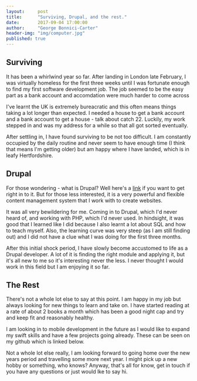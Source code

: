 ```yaml
---
layout:     post
title:      "Surviving, Drupal, and the rest."
date:       2017-09-04 17:00:00
author:     "George Bonnici-Carter"
header-img: "img/computer.jpg"
published: true
---
```


<h2 class="section-heading">Surviving</h2>

<p>It has been a whirlwind year so far. After landing in London late February, I was virtually homeless for the first three weeks until I was fortunate enough to find my first software development job. The job seemed to be the easy part as a bank account and accomdation were much harder to come across</p>

<p>I've learnt the UK is extremely bureacratic and this often means things taking a lot longer than expected. I needed a house to get a bank account and a bank account to get a house - talk about catch 22. Luckily, my work stepped in and was my address for a while so that all got sorted eventually.</p>

<p>After settling in, I have found surviving to be not too difficult. I am constantly occupied by the daily routine and never seem to have enough time (I think that means I'm getting older) but am happy where I have landed, which is in leafy Hertfordshire. </p>

<h2 class="section-heading">Drupal</h2>

<p>For those wondering - what is Drupal? Well here's a <a href="https://www.drupal.org/about" target="_blank">link</a> if you want to get right in to it. But for those less interested, it is a very powerful and flexible content management system that I work with to create websites.</p>

<p>It was all very bewildering for me. Coming in to Drupal, which I'd never heard of, and working with PHP, which I'd never used. In hindsight, it was good that I learned like I did because I also learnt a lot about SQL and how to teach myself. Also, the learning curve was very steep (as I am still finding out) and I did not have a clue what I was doing for the first three months.</p>

<p>After this initial shock period, I have slowly become accustomed to life as a Drupal developer. A lot of it is finding the right module and applying it, but it's all new to me so it's interesting never the less. I never thought I would work in this field but I am enjoying it so far.</p>

<h2 class="section-heading">The Rest</h2>

<p>There's not a whole lot else to say at this point. I am happy in my job but always looking for new things to learn and take on. I have started reading at a rate of about 2 books a month which has been a good night cap and try and keep fit and reasonably healthy.</p>

<p>I am looking in to mobile development in the future as I would like to expand my swift skills and have a few projects going already. These can be seen on my github which is linked below.</p>

<p>Not a whole lot else really, I am looking forward to going home over the new years period and travelling some more next year. I might pick up a new hobby or something, who knows? Anyway, that's all for know, get in touch if you have any questions or just would lke to say hi.</p>
